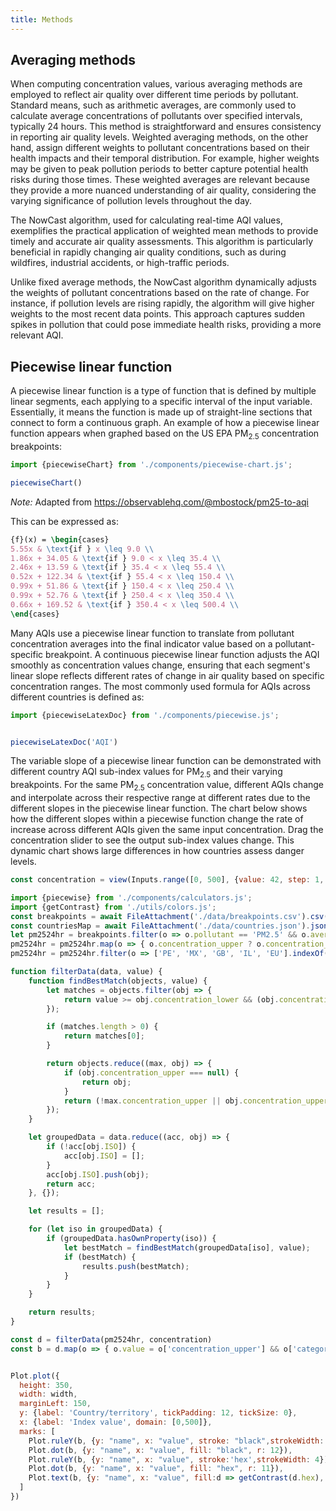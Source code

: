 ```yaml
---
title: Methods
---
```


## Averaging methods

When computing concentration values, various averaging methods are employed to reflect air quality over different time periods by pollutant. Standard means, such as arithmetic averages, are commonly used to calculate average concentrations of pollutants over specified intervals, typically 24 hours. This method is straightforward and ensures consistency in reporting air quality levels. Weighted averaging methods, on the other hand, assign different weights to pollutant concentrations based on their health impacts and their temporal distribution. For example, higher weights may be given to peak pollution periods to better capture potential health risks during those times. These weighted averages are relevant because they provide a more nuanced understanding of air quality, considering the varying significance of pollution levels throughout the day.

The NowCast algorithm, used for calculating real-time AQI values, exemplifies the practical application of weighted mean methods to provide timely and accurate air quality assessments. This algorithm is particularly beneficial in rapidly changing air quality conditions, such as during wildfires, industrial accidents, or high-traffic periods.

Unlike fixed average methods, the NowCast algorithm dynamically adjusts the weights of pollutant concentrations based on the rate of change. For instance, if pollution levels are rising rapidly, the algorithm will give higher weights to the most recent data points. This approach captures sudden spikes in pollution that could pose immediate health risks, providing a more relevant AQI.


## Piecewise linear function

A piecewise linear function is a type of function that is defined by multiple linear segments, each applying to a specific interval of the input variable. Essentially, it means the function is made up of straight-line sections that connect to form a continuous graph. An example of how a piecewise linear function appears when graphed based on the US EPA PM<sub>2.5</sub> concentration breakpoints:

```js
import {piecewiseChart} from './components/piecewise-chart.js';
```

```js
piecewiseChart()
```

_Note:_ Adapted from https://observablehq.com/@mbostock/pm25-to-aqi

This can be expressed as:

```tex
{f}(x) = \begin{cases} 
5.55x & \text{if } x \leq 9.0 \\
1.86x + 34.05 & \text{if } 9.0 < x \leq 35.4 \\
2.46x + 13.59 & \text{if } 35.4 < x \leq 55.4 \\
0.52x + 122.34 & \text{if } 55.4 < x \leq 150.4 \\
0.99x + 51.86 & \text{if } 150.4 < x \leq 250.4 \\
0.99x + 52.76 & \text{if } 250.4 < x \leq 350.4 \\
0.66x + 169.52 & \text{if } 350.4 < x \leq 500.4 \\
\end{cases}
```

Many AQIs use a piecewise linear function to translate from pollutant concentration averages into the final indicator value based on a pollutant-specific breakpoint. A continuous piecewise linear function adjusts the AQI smoothly as concentration values change, ensuring that each segment's linear slope reflects different rates of change in air quality based on specific concentration ranges. The most commonly used formula for AQIs across different countries is defined as:

```js
import {piecewiseLatexDoc} from './components/piecewise.js';
```

```js

piecewiseLatexDoc('AQI')

```

The variable slope of a piecewise linear function can be demonstrated with different country AQI sub-index values for PM<sub>2.5</sub> and their varying breakpoints. For the same PM<sub>2.5</sub> concentration value, different AQIs change and interpolate across their respective range at different rates due to the different slopes in the piecewise linear function. The chart below shows how the different slopes within a piecewise function change the rate of increase across different AQIs given the same input concentration. Drag the concentration slider to see the output sub-index values change. This dynamic chart shows large differences in how countries assess danger levels.

```js
const concentration = view(Inputs.range([0, 500], {value: 42, step: 1, label: html`PM<sub>2.5</sub> 24 hr. mean concentration`}));

```

```js
import {piecewise} from './components/calculators.js';
import {getContrast} from './utils/colors.js';
const breakpoints = await FileAttachment('./data/breakpoints.csv').csv({typed: true});
const countriesMap = await FileAttachment('./data/countries.json').json();
let pm2524hr = breakpoints.filter(o => o.pollutant == 'PM2.5' && o.averaging_period == '24');
pm2524hr = pm2524hr.map(o => { o.concentration_upper ? o.concentration_upper : o.concentration_upper = 500; return o})
pm2524hr = pm2524hr.filter(o => ['PE', 'MX', 'GB', 'IL', 'EU'].indexOf(o.ISO) < 0) // Peru, UK and Mexico have a 24 hr average but do not use the piecewise
```

```js
function filterData(data, value) {
    function findBestMatch(objects, value) {
        let matches = objects.filter(obj => {
            return value >= obj.concentration_lower && (obj.concentration_upper === null || value <= obj.concentration_upper);
        });

        if (matches.length > 0) {
            return matches[0];
        }

        return objects.reduce((max, obj) => {
            if (obj.concentration_upper === null) {
                return obj; 
            }
            return (!max.concentration_upper || obj.concentration_upper > max.concentration_upper) ? obj : max;
        });
    }

    let groupedData = data.reduce((acc, obj) => {
        if (!acc[obj.ISO]) {
            acc[obj.ISO] = [];
        }
        acc[obj.ISO].push(obj);
        return acc;
    }, {});

    let results = [];

    for (let iso in groupedData) {
        if (groupedData.hasOwnProperty(iso)) {
            let bestMatch = findBestMatch(groupedData[iso], value);
            if (bestMatch) {
                results.push(bestMatch);
            }
        }
    }

    return results;
}

const d = filterData(pm2524hr, concentration)
const b = d.map(o => { o.value = o['concentration_upper'] && o['category_upper'] ?  piecewise(concentration, o['category_upper'], o['category_lower'], o['concentration_upper'], o['concentration_lower']) : o['category_lower']; o.name = countriesMap[o.ISO]; return o})
```

```js

Plot.plot({
  height: 350,
  width: width,
  marginLeft: 150,
  y: {label: 'Country/territory', tickPadding: 12, tickSize: 0},
  x: {label: 'Index value', domain: [0,500]},
  marks: [
    Plot.ruleY(b, {y: "name", x: "value", stroke: "black",strokeWidth: 6}),
    Plot.dot(b, {y: "name", x: "value", fill: "black", r: 12}),
    Plot.ruleY(b, {y: "name", x: "value", stroke:'hex',strokeWidth: 4}),
    Plot.dot(b, {y: "name", x: "value", fill: "hex", r: 11}),
    Plot.text(b, {y: "name", x: "value", fill:d => getContrast(d.hex), text: "value"})
  ]
})
```